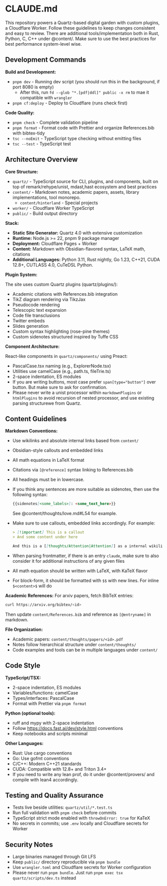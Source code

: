# CLAUDE.md

This repository powers a Quartz-based digital garden with custom plugins, a Cloudflare Worker. Follow these guidelines to keep changes consistent and easy to review. There are additional tools/implementation both in Rust, Python, C, C++ under @content/. Make sure to use the best practices for best performance system-level wise.

## Development Commands

**Build and Development:**

- `pnpm dev` - Running dev script (you should run this in the background, if port 8080 is empty)
  - After this, run `fd --glob "*.[pdf|ddl]" public -x rm` to mae it compatible with `wrangler`
- `pnpm cf:deploy` - Deploy to Cloudflare (runs check first)

**Code Quality:**

- `pnpm check` - Complete validation pipeline
- `pnpm format` - Format code with Prettier and organize References.bib with bibtex-tidy
- `tsc --noEmit` - TypeScript type checking without emitting files
- `tsc --test` - TypeScript test

## Architecture Overview

**Core Structure:**

- `quartz/` - TypeScript source for CLI, plugins, and components, built on top of remark/rehype/unist, mdast,hast ecosystem and best practices
- `content/` - Markdown notes, academic papers, assets, library implementations, tool monorepo.
  - `content/hinterland` - Special projects
- `worker/` - Cloudflare Worker TypeScript
- `public/` - Build output directory

**Stack:**

- **Static Site Generator:** Quartz 4.0 with extensive customization
- **Runtime:** Node.js >= 22, pnpm 9 package manager
- **Deployment:** Cloudflare Pages + Worker
- **Content:** Markdown with Obsidian-flavored syntax, LaTeX math, citations
- **Additional Languages:** Python 3.11, Rust nightly, Go 1.23, C++21, CUDA 12.8+, CUTLASS 4.0, CuTeDSL Python.

**Plugin System:**

The site uses custom Quartz plugins (quartz/plugins/):

- Academic citations with References.bib integration
- TikZ diagram rendering via TikzJax
- Pseudocode rendering
- Telescopic text expansion
- Code file transclusions
- Twitter embeds
- Slides generation
- Custom syntax highlighting (rose-pine themes)
- Custom sidenotes structured inspired by Tuffe CSS

**Component Architecture:**

React-like components in `quartz/components/` using Preact:

- PascalCase.tsx naming (e.g., ExplorerNode.tsx)
- Utilities use camelCase (e.g., path.ts, fileTrie.ts)
- 2-space indentation, ES modules
- If you are writing buttons, most case prefer `span[type="button"]` over button. But make sure to ask for confirmation.
- Please never write a unist processor within `markdownPlugins` or `htmlPlugins` to avoid recursion of nested processor, and use existing parsing structurewe from Quartz.

## Content Guidelines

**Markdown Conventions:**

- Use wikilinks and absolute internal links based from `content/`
- Obsidian-style callouts and embedded links
- All math equations in LaTeX format
- Citations via `[@reference]` syntax linking to References.bib
- All headings must be in lowercase.
- If you think any sentences are more suitable as sidenotes, then use the following syntax:
  ```markdown
  {{sidenotes[<some_labels>]: <some_text_here>}}
  ```
  See @content/thoughts/love.md#L54 for example.
- Make sure to use callouts, embedded links accordingly. For example:

  ```markdown
  > [!important] This is a callout
  > And some content under here

  And this is a [[thoughts/Attention|Attention]] as a internal wikilinks.
  ```

- When parsing frontmatter, if there is an entry `claude`, make sure to also consider it for additional instructions of any given files
- All math equation should be written with LaTeX, with KaTeX flavor
- For block-form, it should be formatted with `$$` with new lines. For inline `$<content>$` will do

**Academic References:**
For arxiv papers, fetch BibTeX entries:

```bash
curl https://arxiv.org/bibtex/<id>
```

Then update `content/References.bib` and reference as `[@entryname]` in markdown.

**File Organization:**

- Academic papers: `content/thoughts/papers/<id>.pdf`
- Notes follow hierarchical structure under `content/thoughts/`
- Code examples and tools can be in multiple languages under `content/`

## Code Style

**TypeScript/TSX:**

- 2-space indentation, ES modules
- Variables/functions: camelCase
- Types/interfaces: PascalCase
- Format with Prettier via `pnpm format`

**Python (optional tools):**

- ruff and mypy with 2-space indentation
- Follow https://docs.fast.ai/dev/style.html conventions
- Keep notebooks and scripts minimal

**Other Languages:**

- Rust: Use cargo conventions
- Go: Use gofmt conventions
- C/C++: Modern C++21 standards
- CUDA: Compatible with 12.8+ and Triton 3.4+
- If you need to write any lean prof, do it under @content/provers/ and compile with lean4 accordingly.

## Testing and Quality Assurance

- Tests live beside utilities: `quartz/util/*.test.ts`
- Run full validation with `pnpm check` before commits
- TypeScript strict mode enabled with `throwOnError: true` for KaTeX
- No secrets in commits; use `.env` locally and Cloudflare secrets for Worker

## Security Notes

- Large binaries managed through Git LFS
- Keep `public/` directory reproducible via `pnpm bundle`
- Use `wrangler.toml` and Cloudflare secrets for Worker configuration
- Please never run `pnpm bundle`. Just run `pnpm exec tsx quartz/scripts/dev.ts` instead
